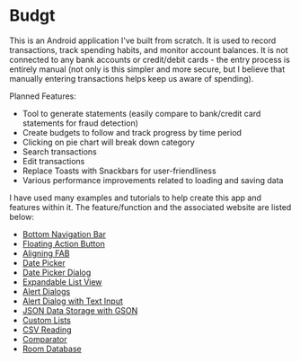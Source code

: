# Budgt

This is an Android application I've built from scratch. It is used to record transactions, track spending habits, and monitor account balances. It is not connected to any bank accounts or credit/debit cards - the entry process is entirely manual (not only is this simpler and more secure, but I believe that manually entering transactions helps keep us aware of spending).

Planned Features:
* Tool to generate statements (easily compare to bank/credit card statements for fraud detection)
* Create budgets to follow and track progress by time period
* Clicking on pie chart will break down category
* Search transactions
* Edit transactions
* Replace Toasts with Snackbars for user-friendliness
* Various performance improvements related to loading and saving data

I have used many examples and tutorials to help create this app and features within it. The feature/function and the associated website are listed below:

* [Bottom Navigation Bar](http://www.truiton.com/2017/01/android-bottom-navigation-bar-example/)
* [Floating Action Button](https://guides.codepath.com/android/floating-action-buttons)
* [Aligning FAB](https://stackoverflow.com/questions/30769080/bottom-align-floating-action-button)
* [Date Picker](https://developer.android.com/guide/topics/ui/controls/pickers.html)
* [Date Picker Dialog](http://www.journaldev.com/9976/android-date-time-picker-dialog)
* [Expandable List View](http://www.journaldev.com/9942/android-expandablelistview-example-tutorial)
* [Alert Dialogs](https://developer.android.com/guide/topics/ui/dialogs.html#AlertDialog)
* [Alert Dialog with Text Input](https://stackoverflow.com/questions/10903754/input-text-dialog-android)
* [JSON Data Storage with GSON](https://stackoverflow.com/questions/28107647/how-to-save-listobject-to-sharedpreferences)
* [Custom Lists](https://www.raywenderlich.com/124438/android-listview-tutorial)
* [CSV Reading](http://javapapers.com/android/android-read-csv-file/)
* [Comparator](https://beginnersbook.com/2013/12/java-arraylist-of-object-sort-example-comparable-and-comparator/)
* [Room Database](https://android.jlelse.eu/getting-started-with-room-persistence-library-8932276b4d8c)